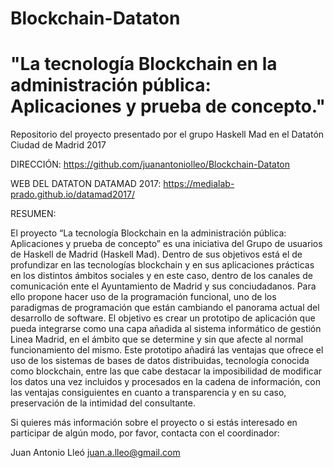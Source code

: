 # Blockchain-Dataton
# "La tecnología Blockchain en la administración pública: Aplicaciones y prueba de concepto."
Repositorio del proyecto presentado por el grupo Haskell Mad en el Datatón Ciudad de Madrid 2017

DIRECCIÓN:
https://github.com/juanantoniolleo/Blockchain-Dataton

WEB DEL DATATON DATAMAD 2017:
https://medialab-prado.github.io/datamad2017/

RESUMEN:

El proyecto “La tecnología Blockchain en la administración pública: Aplicaciones y prueba de concepto” es una iniciativa del Grupo de usuarios de Haskell de Madrid (Haskell Mad). Dentro de sus objetivos está el de profundizar en las tecnologías blockchain y en sus aplicaciones prácticas en los distintos ámbitos sociales y en este caso, dentro de los canales de comunicación ente el Ayuntamiento de Madrid y sus conciudadanos. Para ello propone hacer uso de la programación funcional, uno de los paradigmas de programación que están cambiando el panorama actual del desarrollo de software. El objetivo es crear un prototipo de aplicación que pueda integrarse como una capa añadida al sistema informático de gestión Linea Madrid, en el ámbito que se determine y sin que afecte al normal funcionamiento del mismo. Este prototipo añadirá las ventajas que ofrece el uso de los sistemas de bases de datos distribuidas, tecnología conocida como blockchain, entre las que cabe destacar la imposibilidad de modificar los datos una vez incluidos y procesados en la cadena de información, con las ventajas consiguientes en cuanto a transparencia y en su caso, preservación de la intimidad del consultante.

Si quieres más información sobre el proyecto o si estás interesado en participar de algún modo, por favor, contacta con el coordinador:

Juan Antonio Lleó
juan.a.lleo@gmail.com
